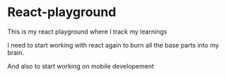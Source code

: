 # React-playground
This is my react playground where I track my learnings
 
 I need to start working with react again to burn all the base parts into my brain.

 And also to start working on mobile developement